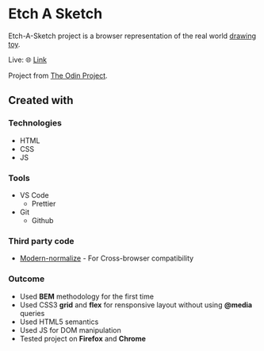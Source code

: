 # Etch A Sketch
Etch-A-Sketch project is a browser representation of the real world [drawing toy](https://en.wikipedia.org/wiki/Etch_A_Sketch).

Live: 🌐 [Link](https://dawidbal.github.io/EtchASketch/)

Project from [The Odin Project](https://www.theodinproject.com).

## Created with

### Technologies
* HTML
* CSS
* JS

### Tools
* VS Code
  * Prettier
* Git
  * Github
  
### Third party code
* [Modern-normalize](https://github.com/sindresorhus/modern-normalize) - For Cross-browser compatibility

### Outcome
* Used **BEM** methodology for the first time
* Used CSS3 **grid** and **flex** for rensponsive layout without using **@media** queries
* Used HTML5 semantics
* Used JS for DOM manipulation
* Tested project on **Firefox** and **Chrome**
